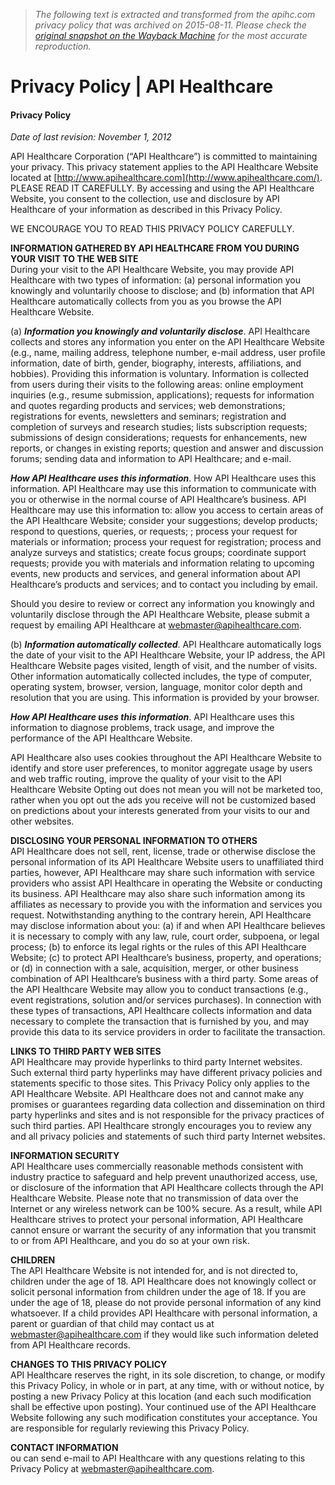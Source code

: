 > *The following text is extracted and transformed from the apihc.com privacy policy that was archived on 2015-08-11. Please check the [original snapshot on the Wayback Machine](https://web.archive.org/web/20150811112339id_/http%3A//apihc.com/privacy-policy) for the most accurate reproduction.*

# Privacy Policy | API Healthcare

#### Privacy Policy

_Date of last revision: November 1, 2012_

API Healthcare Corporation (“API Healthcare”) is committed to maintaining your privacy. This privacy statement applies to the API Healthcare Website located at [http://www.apihealthcare.com](http://www.apihealthcare.com/). PLEASE READ IT CAREFULLY. By accessing and using the API Healthcare Website, you consent to the collection, use and disclosure by API Healthcare of your information as described in this Privacy Policy. 

WE ENCOURAGE YOU TO READ THIS PRIVACY POLICY CAREFULLY.

**INFORMATION GATHERED BY API HEALTHCARE FROM YOU DURING YOUR VISIT TO THE WEB SITE**   
During your visit to the API Healthcare Website, you may provide API Healthcare with two types of information: (a) personal information you knowingly and voluntarily choose to disclose; and (b) information that API Healthcare automatically collects from you as you browse the API Healthcare Website.

(a) **_Information you knowingly and voluntarily disclose_**. API Healthcare collects and stores any information you enter on the API Healthcare Website (e.g., name, mailing address, telephone number, e-mail address, user profile information, date of birth, gender, biography, interests, affiliations, and hobbies). Providing this information is voluntary. Information is collected from users during their visits to the following areas: online employment inquiries (e.g., resume submission, applications); requests for information and quotes regarding products and services; web demonstrations; registrations for events, newsletters and seminars; registration and completion of surveys and research studies; lists subscription requests; submissions of design considerations; requests for enhancements, new reports, or changes in existing reports; question and answer and discussion forums; sending data and information to API Healthcare; and e-mail. 

**_How API Healthcare uses this information_**. How API Healthcare uses this information. API Healthcare may use this information to communicate with you or otherwise in the normal course of API Healthcare’s business. API Healthcare may use this information to: allow you access to certain areas of the API Healthcare Website; consider your suggestions; develop products; respond to questions, queries, or requests; ; process your request for materials or information; process your request for registration; process and analyze surveys and statistics; create focus groups; coordinate support requests; provide you with materials and information relating to upcoming events, new products and services, and general information about API Healthcare’s products and services; and to contact you including by email.

Should you desire to review or correct any information you knowingly and voluntarily disclose through the API Healthcare Website, please submit a request by emailing API Healthcare at [webmaster@apihealthcare.com](mailto:webmaster@apihealthcare.com).

(b) **_Information automatically collected_**. API Healthcare automatically logs the date of your visit to the API Healthcare Website, your IP address, the API Healthcare Website pages visited, length of visit, and the number of visits. Other information automatically collected includes, the type of computer, operating system, browser, version, language, monitor color depth and resolution that you are using. This information is provided by your browser. 

**_How API Healthcare uses this information_**. API Healthcare uses this information to diagnose problems, track usage, and improve the performance of the API Healthcare Website. 

API Healthcare also uses cookies throughout the API Healthcare Website to identify and store user preferences, to monitor aggregate usage by users and web traffic routing, improve the quality of your visit to the API Healthcare Website Opting out does not mean you will not be marketed too, rather when you opt out the ads you receive will not be customized based on predictions about your interests generated from your visits to our and other websites. 

**DISCLOSING YOUR PERSONAL INFORMATION TO OTHERS**   
API Healthcare does not sell, rent, license, trade or otherwise disclose the personal information of its API Healthcare Website users to unaffiliated third parties, however, API Healthcare may share such information with service providers who assist API Healthcare in operating the Website or conducting its business. API Healthcare may also share such information among its affiliates as necessary to provide you with the information and services you request. Notwithstanding anything to the contrary herein, API Healthcare may disclose information about you: (a) if and when API Healthcare believes it is necessary to comply with any law, rule, court order, subpoena, or legal process; (b) to enforce its legal rights or the rules of this API Healthcare Website; (c) to protect API Healthcare’s business, property, and operations; or (d) in connection with a sale, acquisition, merger, or other business combination of API Healthcare’s business with a third party. Some areas of the API Healthcare Website may allow you to conduct transactions (e.g., event registrations, solution and/or services purchases). In connection with these types of transactions, API Healthcare collects information and data necessary to complete the transaction that is furnished by you, and may provide this data to its service providers in order to facilitate the transaction. 

**LINKS TO THIRD PARTY WEB SITES**   
API Healthcare may provide hyperlinks to third party Internet websites. Such external third party hyperlinks may have different privacy policies and statements specific to those sites. This Privacy Policy only applies to the API Healthcare Website. API Healthcare does not and cannot make any promises or guarantees regarding data collection and dissemination on third party hyperlinks and sites and is not responsible for the privacy practices of such third parties. API Healthcare strongly encourages you to review any and all privacy policies and statements of such third party Internet websites.

**INFORMATION SECURITY**   
API Healthcare uses commercially reasonable methods consistent with industry practice to safeguard and help prevent unauthorized access, use, or disclosure of the information that API Healthcare collects through the API Healthcare Website. Please note that no transmission of data over the Internet or any wireless network can be 100% secure. As a result, while API Healthcare strives to protect your personal information, API Healthcare cannot ensure or warrant the security of any information that you transmit to or from API Healthcare, and you do so at your own risk. 

**CHILDREN**   
The API Healthcare Website is not intended for, and is not directed to, children under the age of 18. API Healthcare does not knowingly collect or solicit personal information from children under the age of 18. If you are under the age of 18, please do not provide personal information of any kind whatsoever. If a child provides API Healthcare with personal information, a parent or guardian of that child may contact us at [webmaster@apihealthcare.com](mailto:webmaster@apihealthcare.com) if they would like such information deleted from API Healthcare records.

**CHANGES TO THIS PRIVACY POLICY**   
API Healthcare reserves the right, in its sole discretion, to change, or modify this Privacy Policy, in whole or in part, at any time, with or without notice, by posting a new Privacy Policy at this location (and each such modification shall be effective upon posting). Your continued use of the API Healthcare Website following any such modification constitutes your acceptance. You are responsible for regularly reviewing this Privacy Policy.

**CONTACT INFORMATION**   
ou can send e-mail to API Healthcare with any questions relating to this Privacy Policy at [webmaster@apihealthcare.com](mailto:webmaster@apihealthcare.com).
